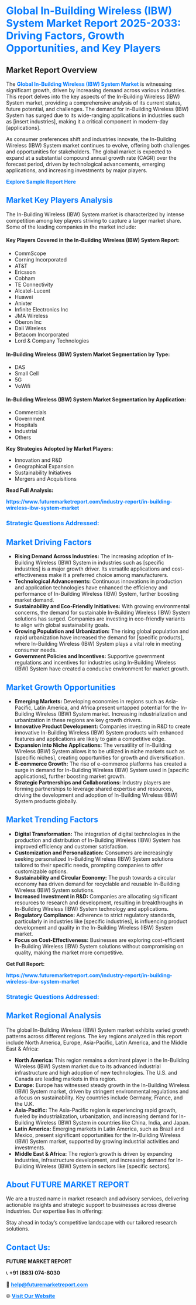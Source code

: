 <h1 style="color: #007BFF;">Global In-Building Wireless (IBW) System Market Report 2025-2033: Driving Factors, Growth Opportunities, and Key Players</h1>

<section id="overview">
<h2>Market Report Overview</h2>
<p>The <a href="https://www.futuremarketreport.com/industry-report/in-building-wireless-ibw-system-market" style="color: #007BFF; text-decoration: none;"><strong>Global In-Building Wireless (IBW) System Market</strong></a> is witnessing significant growth, driven by increasing demand across various industries. This report delves into the key aspects of the In-Building Wireless (IBW) System market, providing a comprehensive analysis of its current status, future potential, and challenges. The demand for In-Building Wireless (IBW) System has surged due to its wide-ranging applications in industries such as [insert industries], making it a critical component in modern-day [applications].</p>
<p>As consumer preferences shift and industries innovate, the In-Building Wireless (IBW) System market continues to evolve, offering both challenges and opportunities for stakeholders. The global market is expected to expand at a substantial compound annual growth rate (CAGR) over the forecast period, driven by technological advancements, emerging applications, and increasing investments by major players.</p>
</section>

<section id="overview">
<p><a href="https://www.futuremarketreport.com/request-sample/reportId=91910" style="color: #007BFF; text-decoration: none;"><strong>Explore Sample Report Here</strong></a></p>
</section>

<section id="key-players">
<h2 style="color: #007BFF;">Market Key Players Analysis</h2>
<p>The In-Building Wireless (IBW) System market is characterized by intense competition among key players striving to capture a larger market share. Some of the leading companies in the market include:</p>
<h4>Key Players Covered in the In-Building Wireless (IBW) System Report:</h4>
<ul><li>CommScope</li><li>Corning Incorporated</li><li>AT&amp;T</li><li>Ericsson</li><li>Cobham</li><li>TE Connectivity</li><li>Alcatel-Lucent</li><li>Huawei</li><li>Anixter</li><li>Infinite Electronics Inc</li><li>JMA Wireless</li><li>Oberon Inc</li><li>Dali Wireless</li><li>Betacom Incorporated</li><li>Lord &amp; Company Technologies</li></ul>
<h4>In-Building Wireless (IBW) System Market Segmentation by Type:</h4>
<ul><li>DAS</li><li>Small Cell</li><li>5G</li><li>VoWifi</li></ul>

<h4>In-Building Wireless (IBW) System Market Segmentation by Application:</h4>
<ul><li>Commercials</li><li>Government</li><li>Hospitals</li><li>Industrial</li><li>Others</li></ul>
<p><strong>Key Strategies Adopted by Market Players:</strong></p>
<ul>
<li>Innovation and R&D</li>
<li>Geographical Expansion</li>
<li>Sustainability Initiatives</li>
<li>Mergers and Acquisitions</li>
</ul>
</section>

<section>
<p><strong>Read Full Analysis: </strong></p><a href="https://www.futuremarketreport.com/industry-report/in-building-wireless-ibw-system-market" style="color: #007BFF; text-decoration: none;"><strong>https://www.futuremarketreport.com/industry-report/in-building-wireless-ibw-system-market</strong></a>
<h3 style="color: #007BFF;">Strategic Questions Addressed:</h3>
</section>

<section id="driving-factors">
<h2 style="color: #007BFF;">Market Driving Factors</h2>
<ul>
<li><strong>Rising Demand Across Industries:</strong> The increasing adoption of In-Building Wireless (IBW) System in industries such as [specific industries] is a major growth driver. Its versatile applications and cost-effectiveness make it a preferred choice among manufacturers.</li>
<li><strong>Technological Advancements:</strong> Continuous innovations in production and application technologies have enhanced the efficiency and performance of In-Building Wireless (IBW) System, further boosting market demand.</li>
<li><strong>Sustainability and Eco-Friendly Initiatives:</strong> With growing environmental concerns, the demand for sustainable In-Building Wireless (IBW) System solutions has surged. Companies are investing in eco-friendly variants to align with global sustainability goals.</li>
<li><strong>Growing Population and Urbanization:</strong> The rising global population and rapid urbanization have increased the demand for [specific products], where In-Building Wireless (IBW) System plays a vital role in meeting consumer needs.</li>
<li><strong>Government Policies and Incentives:</strong> Supportive government regulations and incentives for industries using In-Building Wireless (IBW) System have created a conducive environment for market growth.</li>
</ul>
</section>

<section id="growth-opportunities">
<h2 style="color: #007BFF;">Market Growth Opportunities</h2>
<ul>
<li><strong>Emerging Markets:</strong> Developing economies in regions such as Asia-Pacific, Latin America, and Africa present untapped potential for the In-Building Wireless (IBW) System market. Increasing industrialization and urbanization in these regions are key growth drivers.</li>
<li><strong>Innovative Product Development:</strong> Companies investing in R&D to create innovative In-Building Wireless (IBW) System products with enhanced features and applications are likely to gain a competitive edge.</li>
<li><strong>Expansion into Niche Applications:</strong> The versatility of In-Building Wireless (IBW) System allows it to be utilized in niche markets such as [specific niches], creating opportunities for growth and diversification.</li>
<li><strong>E-commerce Growth:</strong> The rise of e-commerce platforms has created a surge in demand for In-Building Wireless (IBW) System used in [specific applications], further boosting market growth.</li>
<li><strong>Strategic Partnerships and Collaborations:</strong> Industry players are forming partnerships to leverage shared expertise and resources, driving the development and adoption of In-Building Wireless (IBW) System products globally.</li>
</ul>
</section>

<section id="trending-factors">
<h2 style="color: #007BFF;">Market Trending Factors</h2>
<ul>
<li><strong>Digital Transformation:</strong> The integration of digital technologies in the production and distribution of In-Building Wireless (IBW) System has improved efficiency and customer satisfaction.</li>
<li><strong>Customization and Personalization:</strong> Consumers are increasingly seeking personalized In-Building Wireless (IBW) System solutions tailored to their specific needs, prompting companies to offer customizable options.</li>
<li><strong>Sustainability and Circular Economy:</strong> The push towards a circular economy has driven demand for recyclable and reusable In-Building Wireless (IBW) System solutions.</li>
<li><strong>Increased Investment in R&D:</strong> Companies are allocating significant resources to research and development, resulting in breakthroughs in In-Building Wireless (IBW) System technology and applications.</li>
<li><strong>Regulatory Compliance:</strong> Adherence to strict regulatory standards, particularly in industries like [specific industries], is influencing product development and quality in the In-Building Wireless (IBW) System market.</li>
<li><strong>Focus on Cost-Effectiveness:</strong> Businesses are exploring cost-efficient In-Building Wireless (IBW) System solutions without compromising on quality, making the market more competitive.</li>
</ul>
</section>

<section>
<p><strong>Get Full Report: </strong></p><a href="https://www.futuremarketreport.com/industry-report/in-building-wireless-ibw-system-market" style="color: #007BFF; text-decoration: none;"><strong>https://www.futuremarketreport.com/industry-report/in-building-wireless-ibw-system-market</strong></a>
<h3 style="color: #007BFF;">Strategic Questions Addressed:</h3>
</section>


<section id="regional-analysis">
<h2 style="color: #007BFF;">Market Regional Analysis</h2>
<p>The global In-Building Wireless (IBW) System market exhibits varied growth patterns across different regions. The key regions analyzed in this report include North America, Europe, Asia-Pacific, Latin America, and the Middle East & Africa:</p>
<ul>
<li><strong>North America:</strong> This region remains a dominant player in the In-Building Wireless (IBW) System market due to its advanced industrial infrastructure and high adoption of new technologies. The U.S. and Canada are leading markets in this region.</li>
<li><strong>Europe:</strong> Europe has witnessed steady growth in the In-Building Wireless (IBW) System market, driven by stringent environmental regulations and a focus on sustainability. Key countries include Germany, France, and the U.K.</li>
<li><strong>Asia-Pacific:</strong> The Asia-Pacific region is experiencing rapid growth, fueled by industrialization, urbanization, and increasing demand for In-Building Wireless (IBW) System in countries like China, India, and Japan.</li>
<li><strong>Latin America:</strong> Emerging markets in Latin America, such as Brazil and Mexico, present significant opportunities for the In-Building Wireless (IBW) System market, supported by growing industrial activities and investments.</li>
<li><strong>Middle East & Africa:</strong> The region’s growth is driven by expanding industries, infrastructure development, and increasing demand for In-Building Wireless (IBW) System in sectors like [specific sectors].</li>
</ul>
</section>

<footer>
<h2 style="color: #007BFF;">About FUTURE MARKET REPORT</h2>
<p>We are a trusted name in market research and advisory services, delivering actionable insights and strategic support to businesses across diverse industries. Our expertise lies in offering:</p>

<p>Stay ahead in today’s competitive landscape with our tailored research solutions.</p>

<h2 style="color: #007BFF;">Contact Us:</h2>
<p><strong>FUTURE MARKET REPORT</strong></p>
<p>📞 <strong>+91 (883) 074-8030</strong></p>
<p>📧 <strong><a href="mailto:help@futuremarketreport.com" style="color: #007BFF;">help@futuremarketreport.com</a></strong></p>
<p>🌐 <strong><a href="https://www.futuremarketreport.com/" style="color: #007BFF;">Visit Our Website</a></strong></p>
</footer>